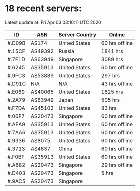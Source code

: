 # 18 recent servers:

Latest update at: Fri Apr 03 03:10:11 UTC 2020

| ID | ASN | Server Country | Online |
| -- | --- | -------------- | ------ |
| #.D09B | AS174 | United States | 60 hrs offline |
| #.15CF | AS49392 | Russia | 1841 hrs |
| #.7F1D | AS63949 | Singapore | 3089 hrs |
| #.6245 | AS35913 | United States | 60 hrs offline |
| #.9FC3 | AS53889 | United States | 297 hrs |
| #.D91C | N/A | N/A | 43 hrs offline |
| #.E069 | AS40065 | United States | 1825 hrs |
| #.2A79 | AS63949 | Japan | 505 hrs |
| #.F7DA | AS45102 | United States | 83 hrs |
| #.06F7 | AS20473 | Singapore | 60 hrs offline |
| #.AEA9 | AS35913 | United States | 60 hrs offline |
| #.7AA6 | AS35913 | United States | 60 hrs offline |
| #.9336 | AS8075 | United States | 60 hrs offline |
| #.3713 | AS4837 | China | 60 hrs offline |
| #.F0BF | AS35913 | United States | 60 hrs offline |
| #.A682 | AS20473 | Singapore | 29 hrs offline |
| #.D403 | AS20473 | Singapore | 5 hrs |
| #.9AC5 | AS20473 | Singapore | |

